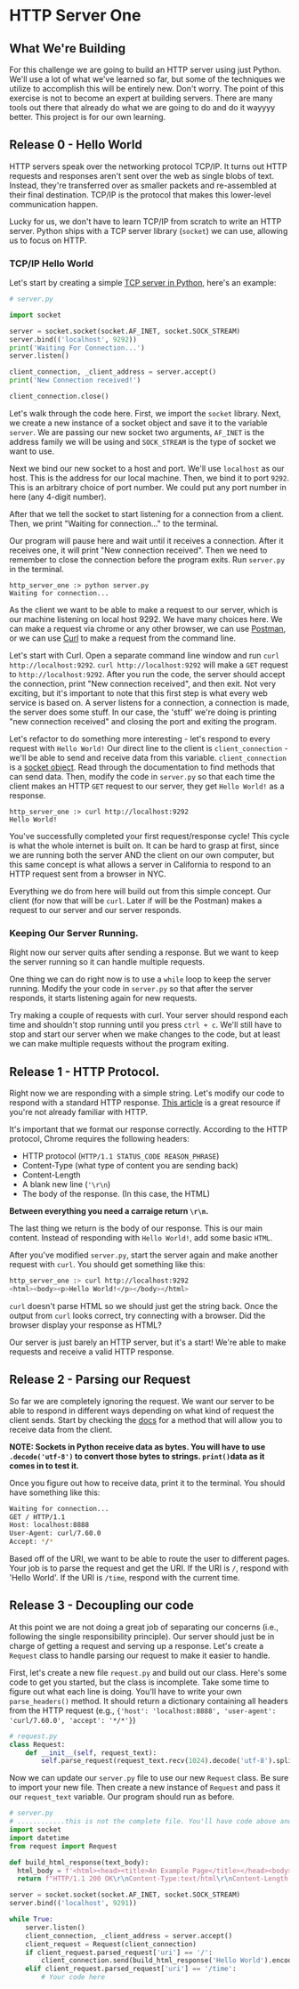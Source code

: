 # HTTP Server One

## What We're Building

For this challenge we are going to build an HTTP server using just Python. We'll use a lot of what we've learned so far, but some of the techniques we utilize to accomplish this will be entirely new. Don't worry. The point of this exercise is not to become an expert at building servers. There are many tools out there that already do what we are going to do and do it wayyyy better. This project is for our own learning. 

## Release 0 - Hello World

HTTP servers speak over the networking protocol TCP/IP. It turns out HTTP requests and responses aren't sent over the web as single blobs of text. Instead, they're transferred over as smaller packets and re-assembled at their final destination. TCP/IP is the protocol that makes this lower-level communication happen.

Lucky for us, we don't have to learn TCP/IP from scratch to write an HTTP server. Python ships with a TCP server library (`socket`) we can use, allowing us to focus on HTTP.

### TCP/IP Hello World

Let's start by creating a simple [TCP server in Python](https://docs.python.org/2/library/socket.html#socket.AF_INET), here's an example:

```Python
# server.py

import socket

server = socket.socket(socket.AF_INET, socket.SOCK_STREAM)
server.bind(('localhost', 9292))
print('Waiting For Connection...')
server.listen()

client_connection, _client_address = server.accept()
print('New Connection received!')

client_connection.close()
```

Let's walk through the code here. First, we import the `socket` library. Next, we create a new instance of a socket object and save it to the variable `server`. We are passing our new socket two arguments, `AF_INET` is the address family we will be using and `SOCK_STREAM` is the type of socket we want to use. 

Next we bind our new socket to a host and port. We'll use `localhost` as our host. This is the address for our local machine. Then, we bind it to port `9292`. This is an arbitrary choice of port number. We could put any port number in here (any 4-digit number). 

After that we tell the socket to start listening for a connection from a client. Then, we print "Waiting for connection..." to the terminal. 

Our program will pause here and wait until it receives a connection. After it receives one, it will print "New connection received". Then we need to remember to close the connection before the program exits. Run `server.py` in the terminal. 

```
http_server_one :> python server.py
Waiting for connection...

```
As the client we want to be able to make a request to our server, which is our machine listening on local host 9292. We have many choices here. We can make a request via chrome or any other browser, we can use [Postman](https://www.getpostman.com), or we can use [Curl](https://curl.haxx.se/) to make a request from the command line.

Let's start with Curl. Open a separate command line window and run `curl http://localhost:9292`. `curl http://localhost:9292` will make a `GET` request to `http://localhost:9292`. After you run the code, the server should accept the connection, print "New connection received", and then exit. Not very exciting, but it's important to note that this first step is what every web service is based on. A server listens for a connection, a connection is made, the server does some stuff. In our case, the 'stuff' we're doing is printing "new connection received" and closing the port and exiting the program.

Let's refactor to do something more interesting - let's respond to every request with `Hello World!` Our direct line to the client is `client_connection` - we'll be able to send and receive data from this variable. `client_connection` is a [socket object](https://docs.python.org/3/library/socket.html). Read through the documentation to find methods that can send data. Then, modify the code in `server.py` so that each time the client makes an HTTP `GET` request to our server, they get `Hello World!` as a response. 

```
http_server_one :> curl http://localhost:9292
Hello World!
``` 

You've successfully completed your first request/response cycle! This cycle is what the whole internet is built on. It can be hard to grasp at first, since we are running both the server AND the client on our own computer, but this same concept is what allows a server in California to respond to an HTTP request sent from a browser in NYC. 

Everything we do from here will build out from this simple concept. Our client (for now that will be `curl`. Later if will be the Postman) makes a request to our server and our server responds. 

### Keeping Our Server Running. 
Right now our server quits after sending a response. But we want to keep the server running so it can handle multiple requests. 

One thing we can do right now is to use a `while` loop to keep the server running. Modify the your code in `server.py` so that after the server responds, it starts listening again for new requests. 

Try making a couple of requests with curl. Your server should respond each time and shouldn't stop running until you press `ctrl + c`. We'll still have to stop and start our server when we make changes to the code, but at least we can make multiple requests without the program exiting.

## Release 1 - HTTP Protocol. 
Right now we are responding with a simple string. Let's modify our code to respond with a standard HTTP response. [This article](https://code.tutsplus.com/tutorials/http-the-protocol-every-web-developer-must-know-part-1--net-31177) is a great resource if you're not already familiar with HTTP. 

It's important that we format our response correctly. According to the HTTP protocol, Chrome requires the following headers:
* HTTP protocol (`HTTP/1.1 STATUS_CODE REASON_PHRASE`)
* Content-Type (what type of content you are sending back)
* Content-Length 
* A blank new line (`'\r\n`)
* The body of the response. (In this case, the HTML)

**Between everything you need a carraige return `\r\n`.**

The last thing we return is the body of our response. This is our main content. Instead of responding with `Hello World!`, add some basic `HTML`. 

After you've modified `server.py`, start the server again and make another request with `curl`. You should get something like this: 

```bash
http_server_one :> curl http://localhost:9292
<html><body><p>Hello World!</p></body></html>
```

`curl` doesn't parse HTML so we should just get the string back. Once the output from `curl` looks correct, try connecting with a browser. Did the browser display your response as HTML?

Our server is just barely an HTTP server, but it's a start! We're able to make requests and receive a valid HTTP response.

## Release 2 - Parsing our Request
So far we are completely ignoring the request. We want our server to be able to respond in different ways depending on what kind of request the client sends. Start by checking the [docs](https://docs.python.org/3/library/socket.html) for a method that will allow you to receive data from the client. 

**NOTE: 
Sockets in Python receive data as bytes. You will have to use `.decode('utf-8')` to convert those bytes to strings. `print()`data as it comes in to test it.**

Once you figure out how to receive data, print it to the terminal. You should have something like this:  

```bash
Waiting for connection...
GET / HTTP/1.1
Host: localhost:8888
User-Agent: curl/7.60.0
Accept: */*
```

Based off of the URI, we want to be able to route the user to different pages. Your job is to parse the request and get the URI. If the URI is `/`, respond with 'Hello World'. If the URI is `/time`, respond with the current time. 

## Release 3 - Decoupling our code
At this point we are not doing a great job of separating our concerns (i.e., following the single responsibility principle). Our server should just be in charge of getting a request and serving up a response. Let's create a `Request` class to handle parsing our request to make it easier to handle. 

First, let's create a new file `request.py` and build out our class. Here's some code to get you started, but the class is incomplete. Take some time to figure out what each line is doing. You'll have to write your own `parse_headers()` method. It should return a dictionary containing all headers from the HTTP request (e.g., `{'host': 'localhost:8888', 'user-agent': 'curl/7.60.0', 'accept': '*/*'}`)

```Python 
# request.py 
class Request:
    def __init__(self, request_text):
        self.parse_request(request_text.recv(1024).decode('utf-8').split('\r\n'))

```

Now we can update our `server.py` file to use our new `Request` class. Be sure to import your new file. Then create a new instance of `Request` and pass it our `request_text` variable. Our program should run as before. 


```Python
# server.py 
# ............this is not the complete file. You'll have code above and below what is shown here. 
import socket
import datetime
from request import Request

def build_html_response(text_body):
  html_body = f'<html><head><title>An Example Page</title></head><body>{text_body}</body></html>'
  return f"HTTP/1.1 200 OK\r\nContent-Type:text/html\r\nContent-Length:{len(html_body)}\r\n\r\n{html_body}"

server = socket.socket(socket.AF_INET, socket.SOCK_STREAM)
server.bind(('localhost', 9291))

while True:
    server.listen()
    client_connection, _client_address = server.accept()
    client_request = Request(client_connection)
    if client_request.parsed_request['uri'] == '/':
        client_connection.send(build_html_response('Hello World').encode())
    elif client_request.parsed_request['uri'] == '/time':
        # Your code here
```
